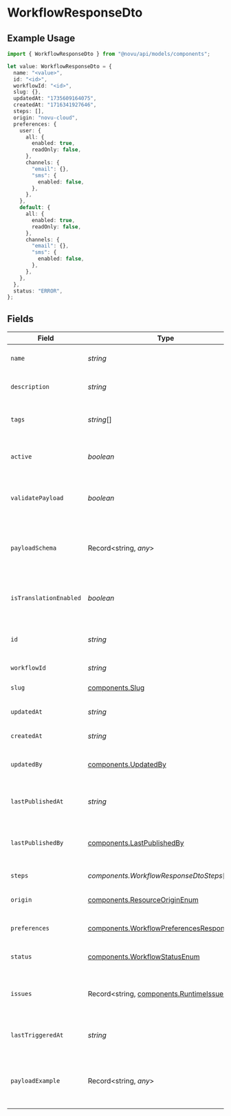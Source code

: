 # WorkflowResponseDto

## Example Usage

```typescript
import { WorkflowResponseDto } from "@novu/api/models/components";

let value: WorkflowResponseDto = {
  name: "<value>",
  id: "<id>",
  workflowId: "<id>",
  slug: {},
  updatedAt: "1735609164075",
  createdAt: "1716341927646",
  steps: [],
  origin: "novu-cloud",
  preferences: {
    user: {
      all: {
        enabled: true,
        readOnly: false,
      },
      channels: {
        "email": {},
        "sms": {
          enabled: false,
        },
      },
    },
    default: {
      all: {
        enabled: true,
        readOnly: false,
      },
      channels: {
        "email": {},
        "sms": {
          enabled: false,
        },
      },
    },
  },
  status: "ERROR",
};
```

## Fields

| Field                                                                                                  | Type                                                                                                   | Required                                                                                               | Description                                                                                            |
| ------------------------------------------------------------------------------------------------------ | ------------------------------------------------------------------------------------------------------ | ------------------------------------------------------------------------------------------------------ | ------------------------------------------------------------------------------------------------------ |
| `name`                                                                                                 | *string*                                                                                               | :heavy_check_mark:                                                                                     | Name of the workflow                                                                                   |
| `description`                                                                                          | *string*                                                                                               | :heavy_minus_sign:                                                                                     | Description of the workflow                                                                            |
| `tags`                                                                                                 | *string*[]                                                                                             | :heavy_minus_sign:                                                                                     | Tags associated with the workflow                                                                      |
| `active`                                                                                               | *boolean*                                                                                              | :heavy_minus_sign:                                                                                     | Whether the workflow is active                                                                         |
| `validatePayload`                                                                                      | *boolean*                                                                                              | :heavy_minus_sign:                                                                                     | Enable or disable payload schema validation                                                            |
| `payloadSchema`                                                                                        | Record<string, *any*>                                                                                  | :heavy_minus_sign:                                                                                     | The payload JSON Schema for the workflow                                                               |
| `isTranslationEnabled`                                                                                 | *boolean*                                                                                              | :heavy_minus_sign:                                                                                     | Enable or disable translations for this workflow                                                       |
| `id`                                                                                                   | *string*                                                                                               | :heavy_check_mark:                                                                                     | Unique identifier of the workflow                                                                      |
| `workflowId`                                                                                           | *string*                                                                                               | :heavy_check_mark:                                                                                     | Workflow identifier                                                                                    |
| `slug`                                                                                                 | [components.Slug](../../models/components/slug.md)                                                     | :heavy_check_mark:                                                                                     | Slug of the workflow                                                                                   |
| `updatedAt`                                                                                            | *string*                                                                                               | :heavy_check_mark:                                                                                     | Last updated timestamp                                                                                 |
| `createdAt`                                                                                            | *string*                                                                                               | :heavy_check_mark:                                                                                     | Creation timestamp                                                                                     |
| `updatedBy`                                                                                            | [components.UpdatedBy](../../models/components/updatedby.md)                                           | :heavy_minus_sign:                                                                                     | User who last updated the workflow                                                                     |
| `lastPublishedAt`                                                                                      | *string*                                                                                               | :heavy_minus_sign:                                                                                     | Timestamp of the last workflow publication                                                             |
| `lastPublishedBy`                                                                                      | [components.LastPublishedBy](../../models/components/lastpublishedby.md)                               | :heavy_minus_sign:                                                                                     | User who last published the workflow                                                                   |
| `steps`                                                                                                | *components.WorkflowResponseDtoSteps*[]                                                                | :heavy_check_mark:                                                                                     | Steps of the workflow                                                                                  |
| `origin`                                                                                               | [components.ResourceOriginEnum](../../models/components/resourceoriginenum.md)                         | :heavy_check_mark:                                                                                     | Origin of the workflow                                                                                 |
| `preferences`                                                                                          | [components.WorkflowPreferencesResponseDto](../../models/components/workflowpreferencesresponsedto.md) | :heavy_check_mark:                                                                                     | Preferences for the workflow                                                                           |
| `status`                                                                                               | [components.WorkflowStatusEnum](../../models/components/workflowstatusenum.md)                         | :heavy_check_mark:                                                                                     | Status of the workflow                                                                                 |
| `issues`                                                                                               | Record<string, [components.RuntimeIssueDto](../../models/components/runtimeissuedto.md)>               | :heavy_minus_sign:                                                                                     | Runtime issues for workflow creation and update                                                        |
| `lastTriggeredAt`                                                                                      | *string*                                                                                               | :heavy_minus_sign:                                                                                     | Timestamp of the last workflow trigger                                                                 |
| `payloadExample`                                                                                       | Record<string, *any*>                                                                                  | :heavy_minus_sign:                                                                                     | Generated payload example based on the payload schema                                                  |